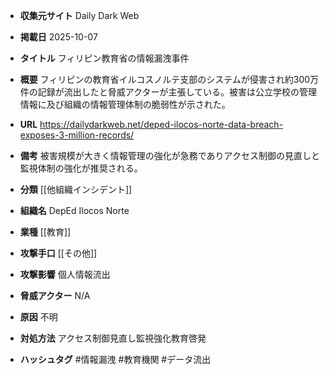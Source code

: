 - **収集元サイト**
Daily Dark Web

- **掲載日**
2025-10-07

- **タイトル**
フィリピン教育省の情報漏洩事件

- **概要**
フィリピンの教育省イルコスノルテ支部のシステムが侵害され約300万件の記録が流出したと脅威アクターが主張している。被害は公立学校の管理情報に及び組織の情報管理体制の脆弱性が示された。

- **URL**
https://dailydarkweb.net/deped-ilocos-norte-data-breach-exposes-3-million-records/

- **備考**
被害規模が大きく情報管理の強化が急務でありアクセス制御の見直しと監視体制の強化が推奨される。

- **分類**
[[他組織インシデント]]

- **組織名**
DepEd Ilocos Norte

- **業種**
[[教育]]

- **攻撃手口**
[[その他]]

- **攻撃影響**
個人情報流出

- **脅威アクター**
N/A

- **原因**
不明

- **対処方法**
アクセス制御見直し監視強化教育啓発

- **ハッシュタグ**
#情報漏洩 #教育機関 #データ流出
